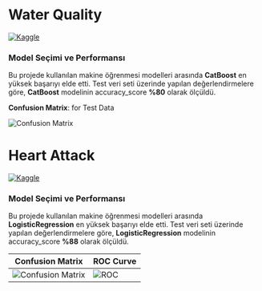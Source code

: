 # Water Quality
[![Kaggle](https://img.shields.io/badge/Kaggle-Dataset-blue?logo=kaggle)](https://www.kaggle.com/datasets/adityakadiwal/water-potability)

### Model Seçimi ve Performansı
Bu projede kullanılan makine öğrenmesi modelleri arasında **CatBoost** en yüksek başarıyı elde etti. Test veri seti üzerinde yapılan değerlendirmelere göre, **CatBoost** modelinin accuracy_score **%80** olarak ölçüldü.

**Confusion Matrix**: for Test Data

![Confusion Matrix](https://github.com/user-attachments/assets/92428188-a969-4920-b69b-aa2725cc07f4)

# Heart Attack
[![Kaggle](https://img.shields.io/badge/Kaggle-Dataset-blue?logo=kaggle)](https://www.kaggle.com/datasets/sonialikhan/heart-attack-analysis-and-prediction-dataset)

### Model Seçimi ve Performansı
Bu projede kullanılan makine öğrenmesi modelleri arasında **LogisticRegression** en yüksek başarıyı elde etti. Test veri seti üzerinde yapılan değerlendirmelere göre, **LogisticRegression** modelinin accuracy_score **%88** olarak ölçüldü.

| Confusion Matrix | ROC Curve |
|------------------|-----------|
| ![Confusion Matrix](https://github.com/user-attachments/assets/ef96fbd7-da96-4a9f-9f19-6681d97cede0) | ![ROC](https://github.com/user-attachments/assets/5f8a5c4d-b083-4fdb-8ba0-235093186701) |
